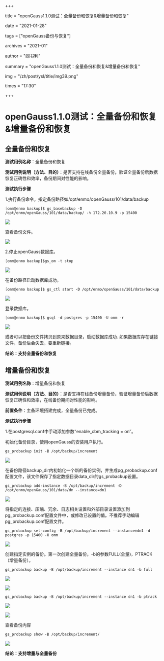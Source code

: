 +++

title = "openGauss1.1.0测试：全量备份和恢复&增量备份和恢复" 

date = "2021-01-28" 

tags = ["openGauss备份与恢复"] 

archives = "2021-01" 

author = "阎书利" 

summary = "openGauss1.1.0测试：全量备份和恢复&增量备份和恢复"

img = "/zh/post/ysl/title/img39.png" 

times = "17:30"

+++

# openGauss1.1.0测试：全量备份和恢复&增量备份和恢复<a name="ZH-CN_TOPIC_0000001116618869"></a>

## 全量备份和恢复<a name="section1319723712219"></a>

**测试用例名称**：全量备份和恢复

**测试用例说明（方法、目的）**：是否支持在线备份全量备份，验证全量备份后数据恢复正确性和效率，备份期间对性能的影响。

**测试执行步骤**

1.执行备份命令，指定备份路径如/opt/enmo/openGauss/101/data/backup

```
[omm@enmo backup]$ gs_basebackup -D /opt/enmo/openGauss/101/data/backup/ -h 172.20.10.9 -p 15400
```

![](./figures/20210115-65cb7b06-83ab-4e3f-bf64-034abbb46312.png)

查看备份文件。

![](./figures/20210115-bfc74161-f1d3-4d0c-905e-47ac6e19d342.png)

2.停止openGauss数据库。

```
[omm@enmo backup]$gs_om -t stop
```

![](./figures/20210115-fc28f356-146a-478a-a36c-158cbf0fedac.png)

在备份路径启动数据库成功。

```
[omm@enmo backup]$ gs_ctl start -D /opt/enmo/openGauss/101/data/backup
```

![](./figures/04.png)

登录数据库。

```
[omm@enmo backup]$ gsql -d postgres -p 15400 -U omm -r
```

![](./figures/05.png)

或者可以把备份文件拷贝到原来数据目录，启动数据库成功. 如果数据库存在链接文件，备份后会失去，要重新链接。

**结论：支持全量备份和恢复**

## 增量备份和恢复<a name="section1359712403019"></a>

**测试用例名称**：增量备份和恢复

**测试用例说明（方法、目的）**：是否支持在线备份增量备份，验证增量备份后数据恢复正确性和效率，在线备份期间对性能的影响。

**前置条件**：主备环境搭建完成，全量备份已完成。

**测试执行步骤**

1.在postgresql.conf中手动添加参数“enable\_cbm\_tracking = on”。

初始化备份目录，使用openGauss的安装用户执行。

```
gs_probackup init -B /opt/backup/increment
```

![](./figures/06.png)

在备份路径backup\_dir内初始化一个新的备份实例，并生成pg\_probackup.conf配置文件，该文件保存了指定数据目录data\_dir的gs\_probackup设置。

```
gs_probackup add-instance -B /opt/backup/increment -D /opt/enmo/openGauss/101/data/dn --instance=dn1
```

![](./figures/07.png)

将指定的连接、压缩、冗余、日志相关设置和外部目录设置添加到pg\_probackup.conf配置文件中，或修改已设置的值。不推荐手动编辑pg\_probackup.conf配置文件。

```
gs_probackup set-config -B /opt/backup/increment --instance=dn1 -d postgres -p 15400 -U omm
```

![](./figures/08.png)

创建指定实例的备份。第一次创建全量备份，-b的参数FULL\(全量\)，PTRACK（增量备份）。

```
gs_probackup backup -B /opt/backup/increment --instance dn1 -b full
```

![](./figures/09.png)

![](./figures/10.png)

```
gs_probackup backup -B /opt/backup/increment --instance dn1 -b ptrack
```

![](./figures/11.png)

![](./figures/12.png)

查看备份内容

```
gs_probackup show -B /opt/backup/increment/
```

![](./figures/13.png)

**结论：支持增量与全量备份**

